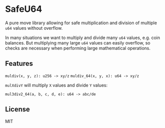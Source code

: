 # SafeU64

A pure move library allowing for safe multiplication and division of multiple `u64` values without overflow.

In many situations we want to multiply and divide many `u64` values, e.g. coin balances. But multiplying many large `u64` values can easily overflow, so checks are necessary when performing large mathematical operations.

## Features

`muldiv(x, y, z): u256 -> xy/z`
`muldiv_64(x, y, x): u64 -> xy/z`

`mulXdivY` will multiply `X` values and divide `Y` values:

`mul3div2_64(a, b, c, d, e): u64 -> abc/de`

## License

MIT
